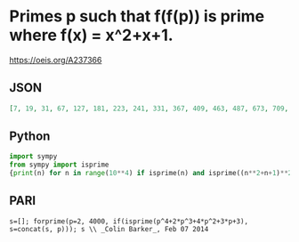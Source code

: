 # Primes p such that f\(f\(p\)\) is prime where f\(x\) \= x^2\+x\+1\.
https://oeis.org/A237366
## JSON
```JSON
[7, 19, 31, 67, 127, 181, 223, 241, 331, 367, 409, 463, 487, 673, 709, 751, 811, 823, 883, 997, 1117, 1231, 1321, 1489, 1549, 1861, 1933, 2083, 2179, 2287, 2473, 2551, 2707, 2803, 2851, 2857, 2917, 2971, 3067, 3361, 3499, 3559, 3691, 3847, 3931]
```
## Python
```Python
import sympy
from sympy import isprime
{print(n) for n in range(10**4) if isprime(n) and isprime((n**2+n+1)**2+(n**2+n+1)+1)}
```
## PARI
```PARI
s=[]; forprime(p=2, 4000, if(isprime(p^4+2*p^3+4*p^2+3*p+3), s=concat(s, p))); s \\ _Colin Barker_, Feb 07 2014
```
